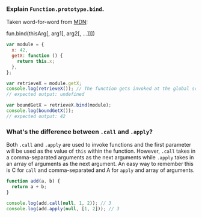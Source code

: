### Explain `Function.prototype.bind`.

Taken word-for-word from
[MDN](https://developer.mozilla.org/en/docs/Web/JavaScript/Reference/Global_objects/Function/bind):

fun.bind(thisArg[, arg1[, arg2[, ...]]])

```js
var module = {
  x: 42,
  getX: function () {
    return this.x;
  },
};

var retrieveX = module.getX;
console.log(retrieveX()); // The function gets invoked at the global scope
// expected output: undefined

var boundGetX = retrieveX.bind(module);
console.log(boundGetX());
// expected output: 42
```

### What's the difference between `.call` and `.apply`?

Both `.call` and `.apply` are used to invoke functions and the first parameter will be used as the
value of `this` within the function. However, `.call` takes in a comma-separated arguments as the
next arguments while `.apply` takes in an array of arguments as the next argument. An easy way to
remember this is C for `call` and comma-separated and A for `apply` and array of arguments.

```js
function add(a, b) {
  return a + b;
}

console.log(add.call(null, 1, 2)); // 3
console.log(add.apply(null, [1, 2])); // 3
```

